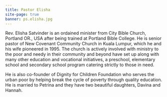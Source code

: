 ```yaml
---
title: Pastor Elisha
site-page: true
banner: ps.elisha.jpg
---
```

Rev. Elisha Satvinder is an ordained minister from City Bible Church, Portland OR., USA after being trained at Portland Bible College. He is senior pastor of New Covenant Community Church in Kuala Lumpur, which he and his wife pioneered in 1995. The church is actively involved with ministry to the poor and needy in their community and beyond have set up along with many other education and vocational initiatives, a preschool, elementary school and secondary school program catering strictly to those in need.

He is also co-founder of Dignity for Children Foundation who serves the urban poor by helping break the cycle of poverty through quality education. He is married to Petrina and they have two beautiful daughters, Davina and Hannah.